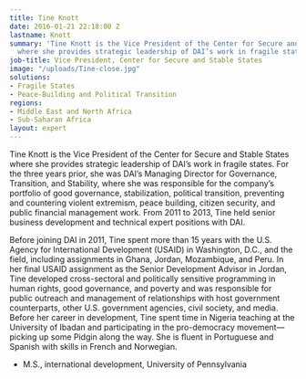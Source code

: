 ```yaml
---
title: Tine Knott
date: 2016-01-21 22:18:00 Z
lastname: Knott
summary: 'Tine Knott is the Vice President of the Center for Secure and Stable States
  where she provides strategic leadership of DAI’s work in fragile states. '
job-title: Vice President, Center for Secure and Stable States
image: "/uploads/Tine-close.jpg"
solutions:
- Fragile States
- Peace-Building and Political Transition
regions:
- Middle East and North Africa
- Sub-Saharan Africa
layout: expert
---
```


Tine Knott is the Vice President of the Center for Secure and Stable States where she provides strategic leadership of DAI’s work in fragile states. For the three years prior, she was DAI’s Managing Director for Governance, Transition, and Stability, where she was responsible for the company’s portfolio of good governance, stabilization, political transition, preventing and countering violent extremism, peace building, citizen security, and public financial management work. From 2011 to 2013, Tine held senior business development and technical expert positions with DAI. 

Before joining DAI in 2011, Tine spent more than 15 years with the U.S. Agency for International Development (USAID) in Washington, D.C., and the field, including assignments in Ghana, Jordan, Mozambique, and Peru. In her final USAID assignment as the Senior Development Advisor in Jordan, Tine developed cross-sectoral and politically sensitive programming in human rights, good governance, and poverty and was responsible for public outreach and management of relationships with host government counterparts, other U.S. government agencies, civil society, and media. Before her career in development, Tine spent time in Nigeria teaching at the University of Ibadan and participating in the pro-democracy movement—picking up some Pidgin along the way. She is fluent in Portuguese and Spanish with skills in French and Norwegian. 

* M.S., international development, University of Pennsylvania
